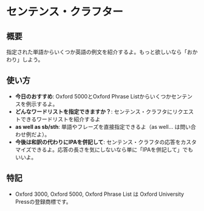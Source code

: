 # センテンス・クラフター

## 概要
指定された単語からいくつか英語の例文を紹介するよ。もっと欲しいなら「おかわり」しよう。

## 使い方
- **今日のおすすめ**: Oxford 5000とOxford Phrase Listからいくつかセンテンスを例示するよ。
- **どんなワードリストを指定できますか？**: センテンス・クラフタにリクエストできるワードリストを紹介するよ
- **as well as sb/sth**: 単語やフレーズを直接指定できるよ（as well... は問い合わせ例だよ）。
- **今後は和訳の代わりにIPAを併記して**: センテンス・クラフタの応答をカスタマイズできるよ。応答の長さを気にしないなら単に「IPAを併記して」でもいいよ。

## 特記
- Oxford 3000, Oxford 5000, Oxford Phrase List は Oxford University Pressの登録商標です。
